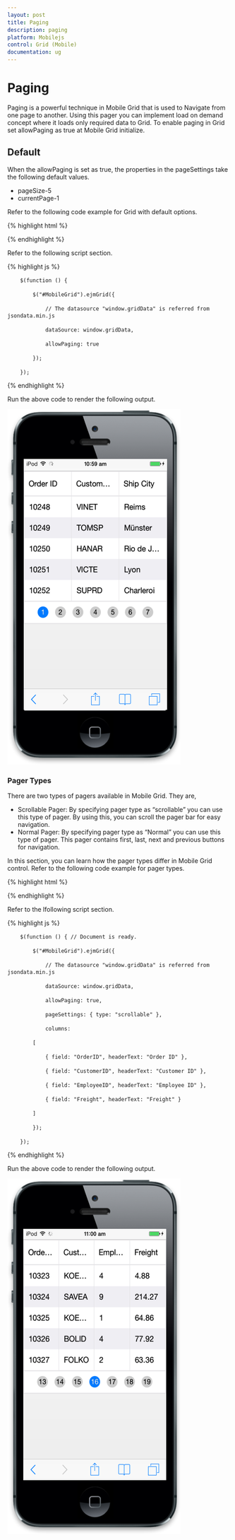 ```yaml
---
layout: post
title: Paging
description: paging
platform: Mobilejs
control: Grid (Mobile)
documentation: ug
---
```


# Paging

Paging is a powerful technique in Mobile Grid that is used to Navigate from one page to another. Using this pager you can implement load on demand concept where it loads only required data to Grid. To enable paging in Grid set allowPaging as true at Mobile Grid initialize.

## Default

When the allowPaging is set as true, the properties in the pageSettings take the following default values.

* pageSize-5
* currentPage-1

Refer to the following code example for Grid with default options.

{% highlight html %}



<div id="MobileGrid"></div>





{% endhighlight %}



Refer to the following script section.

{% highlight js %}

        $(function () {

            $("#MobileGrid").ejmGrid({

                // The datasource "window.gridData" is referred from jsondata.min.js

                dataSource: window.gridData,

                allowPaging: true 

            });

        });



{% endhighlight %}

Run the above code to render the following output.

![C:/Users/ARAVIND/AppData/Local/Microsoft/Windows/INetCache/Content.Word/19.png](Paging_images/Paging_img1.png)



### Pager Types

There are two types of pagers available in Mobile Grid. They are,

* Scrollable Pager: By specifying pager type as “scrollable” you can use this type of pager. By using this, you can scroll the pager bar for easy navigation.
* Normal Pager: By specifying pager type as “Normal” you can use this type of pager. This pager contains first, last, next and previous buttons for navigation.

In this section, you can learn how the pager types differ in Mobile Grid control. Refer to the following code example for pager types.

{% highlight html %}


<div id="MobileGrid"></div>





{% endhighlight %}



Refer to the lfollowing script section.

{% highlight js %}



        $(function () { // Document is ready.

            $("#MobileGrid").ejmGrid({

                // The datasource "window.gridData" is referred from jsondata.min.js

                dataSource: window.gridData,

                allowPaging: true,

                pageSettings: { type: "scrollable" },

                columns:

            [

                { field: "OrderID", headerText: "Order ID" },

                { field: "CustomerID", headerText: "Customer ID" },

                { field: "EmployeeID", headerText: "Employee ID" },

                { field: "Freight", headerText: "Freight" }

            ]

            });

        });




{% endhighlight %}

Run the above code to render the following output.

![20](Paging_images/Paging_img2.png)



